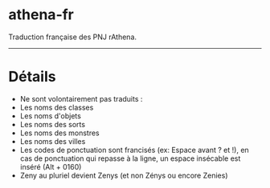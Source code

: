 athena-fr
=========

Traduction française des PNJ rAthena.

_________________________________________________

Détails
=======
* Ne sont volontairement pas traduits :
 * Les noms des classes
 * Les noms d'objets
 * Les noms des sorts
 * Les noms des monstres
 * Les noms des villes
* Les codes de ponctuation sont francisés (ex: Espace avant ? et !), en cas de ponctuation qui repasse à la ligne, un
espace insécable est inséré (Alt + 0160)
* Zeny au pluriel devient Zenys (et non Zénys ou encore Zenies)

